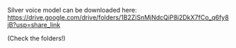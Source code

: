   Silver voice model can be downloaded here:
  https://drive.google.com/drive/folders/1B2ZiSnMjNdcQiP8i2DkX7fCo_q6fy8jB?usp=share_link
  
  (Check the folders!)
